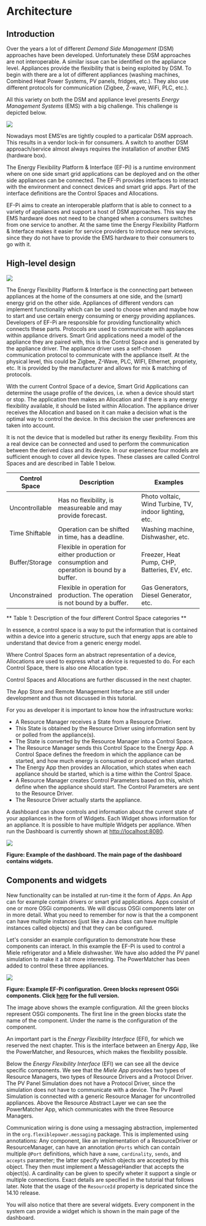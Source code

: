 # Architecture

## Introduction

Over the years a lot of different *Demand Side Management* (DSM) approaches have been developed. Unfortunately these DSM approaches are not interoperable. A similar issue can be identified on the appliance level. Appliances provide the flexibility that is being exploited by DSM. To begin with there are a lot of different appliances (washing machines, Combined Heat Power Systems, PV panels, fridges, etc.). They also use different protocols for communication (Zigbee, Z-wave, WiFi, PLC, etc.).

All this variety on both the DSM and appliance level presents *Energy Management Systems* (EMS) with a big challenge. This challenge is depicted below.

![](interaction.png)

Nowadays most EMS’es are tightly coupled to a particalar DSM approach. This results in a vendor lock-in for consumers. A switch to another DSM approach/service almost always requires the installation of another EMS (hardware box).

The Energy Flexibility Platform & Interface (EF-Pi) is a runtime environment where on one side smart grid applications can be deployed and on the other side appliances can be connected. The EF-Pi provides interfaces to interact with the environment and connect devices and smart grid apps. Part of the interface definitions are the Control Spaces and Allocations.

EF-Pi aims to create an interoperable platform that is able to connect to a variety of appliances and support a host of DSM approaches. This way the EMS hardware does not need to be changed when a consumers switches from one service to another. At the same time the Energy Flexibility Platform & Interface makes it easier for service providers to introduce new services, since they do not have to provide the EMS hardware to their consumers to go with it.

## High-level design
![](hourglass.png)

The Energy Flexibility Platform & Interface is the connecting part between appliances at the home of the consumers at one side, and the (smart) energy grid on the other side. Appliances of different vendors can implement functionality which can be used to choose when and maybe how to start and use certain energy consuming or energy providing appliances. Developers of EF-Pi are responsible for providing functionality which connects these parts. Protocols are used to communicate with appliances within appliance drivers. Smart Grid applications need a model of the appliance they are paired with, this is the Control Space  and is generated by the appliance driver. The appliance driver uses a self-chosen communication protocol to communicate with the appliance itself. At the physical level, this could be Zigbee, Z-Wave, PLC, WIFI, Ethernet, propriety, etc. It is provided by the manufacturer and allows for mix & matching of protocols.

With the current Control Space of a device, Smart Grid Applications can determine the usage profile of the devices, i.e. when a device should start or stop. The application then makes an Allocation and if there is any energy flexibility available, it should be listed within Allocation. The appliance driver receives the Allocation and based on it can make a decision what is the optimal way to control the device. In this decision the user preferences are taken into account.

It is not the device that is modelled but rather its energy flexibility. From this a real device can be connected and used to perform the communication between the derived class and its device. In our experience four models are sufficient enough to cover all device types. These classes are called Control Spaces and are described in Table 1 below.

Control Space | Description | Examples
--- | --- | ---
Uncontrollable | Has no flexibility, is measureable and may provide forecast. | Photo voltaic, Wind Turbine, TV, indoor lighting, etc.
Time Shiftable | Operation can be shifted in time, has a deadline.|  Washing machine, Dishwasher, etc.
Buffer/Storage | Flexible in operation for either production or consumption and operation is bound by a buffer. | Freezer, Heat Pump, CHP, Batteries, EV, etc.
Unconstrained | Flexible in operation for production. The operation is not bound by a buffer. | Gas Generators, Diesel Generator, etc.

** Table 1: Description of the four different Control Space categories **

In essence, a control space is a way to put the information that is contained within a device into a generic structure, such that energy apps are able to understand that device from a generic energy model.

Where Control Spaces form an abstract representation of a device, Allocations are used to express what a device is requested to do. For each Control Space, there is also one Allocation type.

Control Spaces and Allocations are further discussed in the next chapter.


The App Store and Remote Management Interface are still under development and thus not discussed in this tutorial.

For you as developer it is important to know how the infrastructure works:

* A Resource Manager receives a State from a Resource Driver.
* This State is obtained by the Resource Driver using information sent by or polled from the appliance(s).
* The State is converted by the Resource Manager into a Control Space.
* The Resource Manager sends this Control Space to the Energy App. A Control Space defines the freedom in which the appliance can be started, and how much energy is consumed or produced when started.
* The Energy App then provides an Allocation, which states when each appliance should be started, which is a time within the Control Space.
* A Resource Manager creates Control Parameters based on this, which define when the appliance should start. The Control Parameters are sent to the Resource Driver.
* The Resource Driver actually starts the appliance.

A dashboard can show controls and information about the current state of your appliances in the form of Widgets. Each Widget shows information for an appliance. It is possible to have multiple Widgets per appliance. When run the Dashboard is currently shown at [http://localhost:8080](http://localhost:8080).

![](dashboard.png)

**Figure: Example of the dashboard. The main page of the dashboard contains widgets.**

## Components and widgets
New functionality can be installed at run-time it the form of *Apps*. An App can for example contain drivers or smart grid applications. Apps consist of one or more OSGi components. We will discuss OSGi components later on in more detail. What you need to remember for now is that the a component can have multiple instances (just like a Java class can have multiple instances called objects) and that they can be configured.

Let's consider an example configuration to demonstrate how these components can interact. In this example the EF-Pi is used to control a Miele refrigerator and a Miele dishwasher. We have also added the PV panel simulation to make it a bit more interesting. The PowerMatcher has been added to control these three appliances.

[![](component_overview.png)](https://raw.githubusercontent.com/wiki/flexiblepower/EF-Pi-core/component_overview.png)

**Figure: Example EF-Pi configuration. Green blocks represent OSGi components. Click [here](https://raw.githubusercontent.com/wiki/flexiblepower/EF-Pi-core/component_overview.png) for the full version.**

The image above shows the example configuration. All the green blocks represent OSGi components. The first line in the green blocks state the name of the component. Under the name is the configuration of the component.

An important part is the *Energy Flexibility Interface* (EFI), for which we reserved the next chapter. This is the interface between an Energy App, like the PowerMatcher, and Resources, which makes the flexibility possible.

Below the *Energy Flexibility Interface* (EFI) we can see all the device specific components. We see that the *Miele App* provides two types of Resource Managers, two types of Resource Drivers and a Protocol Driver. The PV Panel Simulation does not have a Protocol Driver, since the simulation does not have to communicate with a device. The Pv Pavel Simulation is connected with a generic Resource Manager for uncontrolled appliances. Above the Resource Abstract Layer we can see the PowerMatcher App, which communicates with the three Resource Managers.

Communication wiring is done using a messaging abstraction, implemented in the `org.flexiblepower.messaging` package. This is implemented using annotations:
Any component, like an implementation of a ResourceDriver or ResourceManager, can have an annotation `@Ports` which can contain multiple `@Port` definitions, which have a `name`, `cardinality`, `sends`, and `accepts` parameter; the latter specify which objects are accepted by this object. They then must implement a MessageHandler that accepts the object(s). A cardinality can be given to specify wheter it support a single or multiple connections. Exact details are specified in the tutorial that follows later. Note that the usage of the `ResourceId` property is depricated since the 14.10 release.

You will also notice that there are several widgets. Every component in the system can provide a widget which is shown in the main page of the dashboard.
